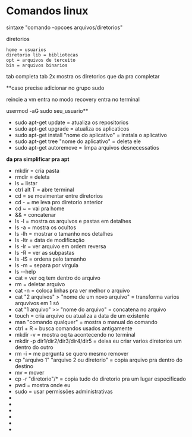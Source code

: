 # Comandos linux

sintaxe "comando -opcoes arquivos/diretorios"

diretorios

    home = usuarios
    diretorio lib = bibliotecas
    opt = arquivos de terceito
    bin = arquivos binarios

tab completa
tab 2x mostra os diretorios que da pra completar

**caso precise adicionar no grupo sudo

reincie a vm
entra no modo recovery
entra no terminal

usermod -aG sudo seu_usuario**

- sudo apt-get update = atualiza os repositorios
- sudo apt-get upgrade = atualiza os aplicaticos
- sudo apt-get install "nome do aplicativo" = instala o aplicativo
- sudo apt-get tree "nome do aplicativo" = deleta ele
- sudo apt-get autoremove = limpa arquivos desnecessatios

**da pra simplificar pra apt**

- mkdir = cria pasta
- rmdir = deleta
- ls = listar
- ctrl alt T = abre terminal
- cd = se movimentar entre diretorios
- cd - = me leva pro diretorio anterior
- cd ~ = vai pra home
- && = concatenar
- ls -l = mostra os arquivos e pastas em detalhes
- ls -a = mostra os ocultos
- ls -lh = mostrar o tamanho nos detalhes
- ls -ltr = data de modificação 
- ls -lr = ver arquivo em ordem reversa
- ls -R = ver as subpastas
- ls -lS = ordena pelo tamanho 
- ls -m = separa por virgula
- ls --help
- cat = ver oq tem dentro do arquivo
- rm = deletar arquivo
- cat -n = coloca linhas pra ver melhor o arquivo
- cat "2 arquivos" > "nome de um novo arquivo" = transforma varios arquvivos em 1 só
- cat "1 arquivo" >> "nome do arquivo" = concatena no arquivo
- touch = cria arquivo ou atualiza a data de um existente
- man "comando qualquer" = mostra o manual do comando
- ctrl + R = busca comandos usados antigamente
- mkdir -v = mostra oq ta acontecendo no terminal
- mkdir -p dir1/dir2/dir3/dir4/dir5 = deixa eu criar varios diretorios um dentro do outro
- rm -i = me pergunta se quero mesmo remover
- cp "arquivo 1" "arquivo 2 ou diretorio" = copia arquivo pra dentro do destino
- mv = mover
- cp -r "diretorio"/* = copia tudo do diretorio pra um lugar especificado
- pwd = mostra onde eu
- sudo = usar permissões administrativas
- 
- 
- 
- 
- 
- 